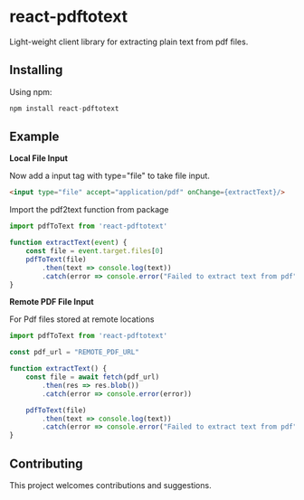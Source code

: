 # react-pdftotext

Light-weight client library for extracting plain text from pdf files.

## Installing

Using npm:

```js
npm install react-pdftotext
```
## Example

**Local File Input**

Now add a input tag with type="file" to take file input.

```html
<input type="file" accept="application/pdf" onChange={extractText}/>
```

Import the pdf2text function from package

```js
import pdfToText from 'react-pdftotext'

function extractText(event) {
    const file = event.target.files[0]
    pdfToText(file)
        .then(text => console.log(text))
        .catch(error => console.error("Failed to extract text from pdf"))
}
```

**Remote PDF File Input**

For Pdf files stored at remote locations

```js
import pdfToText from 'react-pdftotext'

const pdf_url = "REMOTE_PDF_URL"

function extractText() {
    const file = await fetch(pdf_url)
        .then(res => res.blob())
        .catch(error => console.error(error))

    pdfToText(file)
        .then(text => console.log(text))
        .catch(error => console.error("Failed to extract text from pdf"))
}
```

## Contributing

This project welcomes contributions and suggestions.